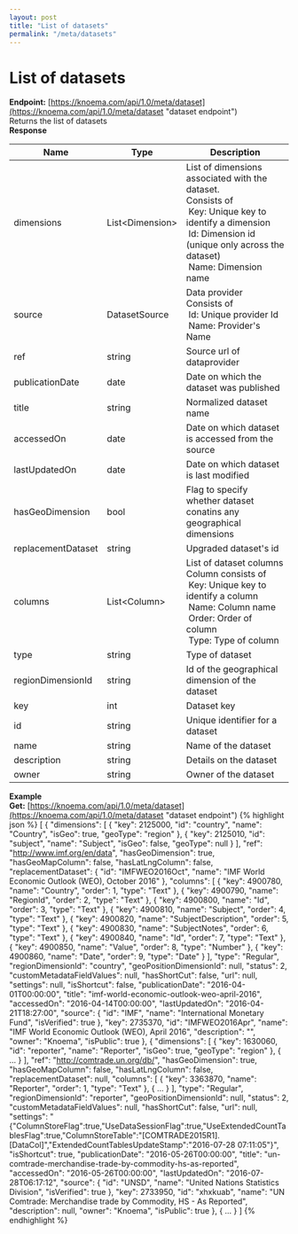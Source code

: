 ```yaml
---
layout: post
title: "List of datasets"
permalink: "/meta/datasets"
---
```


# List of datasets

**Endpoint:** [https://knoema.com/api/1.0/meta/dataset](https://knoema.com/api/1.0/meta/dataset "dataset endpoint") <br>
Returns the list of datasets<br>
**Response**

<table class="table">
<thead>
	<tr>
		<th>Name</th>
		<th>Type</th>
		<th>Description</th>		
	</tr>
</thead>
<tbody>
	<tr>
		<td>dimensions</td>
		<td>List&lt;Dimension&gt;</td>
		<td>
			List of dimensions associated with the dataset.<br>
			Consists of&nbsp;<br>
			&nbsp;Key:&nbsp;Unique key to identify a dimension<br>
			&nbsp;Id:&nbsp;Dimension id (unique only across the dataset)<br>
			&nbsp;Name:&nbsp;Dimension name</td>
	</tr>
	<tr>
		<td>source</td>
		<td>DatasetSource</td>
		<td>Data provider<br>
			Consists of<br>
			&nbsp;Id:&nbsp;Unique provider Id<br>
			&nbsp;Name:&nbsp;Provider's Name
		</td>
	</tr>
	<tr>
		<td>ref</td>
		<td>string</td>
		<td>Source url of dataprovider</td>
	</tr>
	<tr>
		<td>publicationDate</td>
		<td>date</td>
		<td>Date on which the dataset was published</td>
	</tr>
	<tr>
		<td>title</td>
		<td>string</td>
		<td>Normalized dataset name</td>
	</tr>
	<tr>
		<td>accessedOn</td>
		<td>date</td>
		<td>Date on which dataset is accessed from the source</td>
	</tr>
	<tr>
		<td>lastUpdatedOn</td>
		<td>date</td>
		<td>Date on which dataset is last modified</td>
	</tr>
	<tr>
		<td>hasGeoDimension</td>
		<td>bool</td>
		<td>Flag to specify whether dataset conatins any geographical dimensions</td>
	</tr>
	<tr>
		<td>replacementDataset</td>
		<td>string</td>
		<td>Upgraded dataset's id</td>
	</tr>
	<tr>
		<td>columns</td>
		<td>List&lt;Column&gt;</td>
		<td>List of dataset columns<br>
			Column consists of<br>
			&nbsp;Key:&nbsp;Unique key to identify a column<br>
			&nbsp;Name:&nbsp;Column name<br>
			&nbsp;Order:&nbsp;Order of column<br>
			&nbsp;Type:&nbsp;Type of column
		</td>
	</tr>
	<tr>
		<td>type</td>
		<td>string</td>
		<td>Type of dataset</td>
	</tr>
	<tr>
		<td>regionDimensionId</td>
		<td>string</td>
		<td>Id of the geographical dimension of the dataset</td>
	</tr>
	<tr>
		<td>key</td>
		<td>int</td>
		<td>Dataset key&nbsp;</td>
	</tr>
	<tr>
		<td>id</td>
		<td>string</td>
		<td>Unique identifier for a dataset&nbsp;</td>
	</tr>
	<tr>
		<td>name</td>
		<td>string</td>
		<td>Name of the dataset&nbsp;</td>
	</tr>
	<tr>
		<td>description</td>
		<td>string</td>
		<td>Details on the dataset</td>
	</tr>
	<tr>
		<td>owner</td>
		<td>string</td>
		<td>Owner of the dataset</td>
	</tr>
</tbody>
</table>

**Example**<br>
**Get:** [https://knoema.com/api/1.0/meta/dataset](https://knoema.com/api/1.0/meta/dataset "dataset endpoint")
{% highlight json %}
[
	{
		"dimensions": [
			{
				"key": 2125000,
				"id": "country",
				"name": "Country",
				"isGeo": true,
				"geoType": "region"
			},
			{
				"key": 2125010,
				"id": "subject",
				"name": "Subject",
				"isGeo": false,
				"geoType": null
			}
		],
		"ref": "http://www.imf.org/en/data",
		"hasGeoDimension": true,
		"hasGeoMapColumn": false,
		"hasLatLngColumn": false,
		"replacementDataset": {
			"id": "IMFWEO2016Oct",
			"name": "IMF World Economic Outlook (WEO), October 2016"
		},
		"columns": [
			{
				"key": 4900780,
				"name": "Country",
				"order": 1,
				"type": "Text"
			},
			{
				"key": 4900790,
				"name": "RegionId",
				"order": 2,
				"type": "Text"
			},
			{
				"key": 4900800,
				"name": "Id",
				"order": 3,
				"type": "Text"
			},
			{
				"key": 4900810,
				"name": "Subject",
				"order": 4,
				"type": "Text"
			},
			{
				"key": 4900820,
				"name": "SubjectDescription",
				"order": 5,
				"type": "Text"
			},
			{
				"key": 4900830,
				"name": "SubjectNotes",
				"order": 6,
				"type": "Text"
			},
			{
				"key": 4900840,
				"name": "Id",
				"order": 7,
				"type": "Text"
			},
			{
				"key": 4900850,
				"name": "Value",
				"order": 8,
				"type": "Number"
			},
			{
				"key": 4900860,
				"name": "Date",
				"order": 9,
				"type": "Date"
			}
		],
		"type": "Regular",
		"regionDimensionId": "country",
		"geoPositionDimensionId": null,
		"status": 2,
		"customMetadataFieldValues": null,
		"hasShortCut": false,
		"url": null,
		"settings": null,
		"isShortcut": false,
		"publicationDate": "2016-04-01T00:00:00",
		"title": "imf-world-economic-outlook-weo-april-2016",
		"accessedOn": "2016-04-14T00:00:00",
		"lastUpdatedOn": "2016-04-21T18:27:00",
		"source": {
			"id": "IMF",
			"name": "International Monetary Fund",
			"isVerified": true
		},
		"key": 2735370,
		"id": "IMFWEO2016Apr",
		"name": "IMF World Economic Outlook (WEO), April 2016",
		"description": "",
		"owner": "Knoema",
		"isPublic": true
	},
	{
		"dimensions": [
			{
				"key": 1630060,
				"id": "reporter",
				"name": "Reporter",
				"isGeo": true,
				"geoType": "region"
			},
			{ ... }
		],
		"ref": "http://comtrade.un.org/db/",
		"hasGeoDimension": true,
		"hasGeoMapColumn": false,
		"hasLatLngColumn": false,
		"replacementDataset": null,
		"columns": [
			{
				"key": 3363870,
				"name": "Reporter",
				"order": 1,
				"type": "Text"
			},
			{ ... }
		],
		"type": "Regular",
		"regionDimensionId": "reporter",
		"geoPositionDimensionId": null,
		"status": 2,
		"customMetadataFieldValues": null,
		"hasShortCut": false,
		"url": null,
		"settings": "{\"ColumnStoreFlag\":true,\"UseDataSessionFlag\":true,\"UseExtendedCountTablesFlag\":true,\"ColumnStoreTable\":\"[COMTRADE2015R1].[DataCol]\",\"ExtendedCountTablesUpdateStamp\":\"2016-07-28 07:11:05\"}",
		"isShortcut": true,
		"publicationDate": "2016-05-26T00:00:00",
		"title": "un-comtrade-merchandise-trade-by-commodity-hs-as-reported",
		"accessedOn": "2016-05-26T00:00:00",
		"lastUpdatedOn": "2016-07-28T06:17:12",
		"source": {
			"id": "UNSD",
			"name": "United Nations Statistics Division",
			"isVerified": true
		},
		"key": 2733950,
		"id": "xhxkuab",
		"name": "UN Comtrade: Merchandise trade by Commodity, HS - As Reported",
		"description": null,
		"owner": "Knoema",
		"isPublic": true
	},
	{ ... }
]
{% endhighlight %}